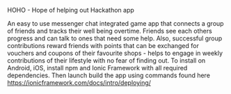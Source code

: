 HOHO - Hope of helping out
Hackathon app


An easy to use messenger chat integrated game app that connects a group of friends and tracks their well being overtime. Friends see each others progress and can talk to ones that need some help. Also, successful group contributions reward friends with points that can be exchanged for vouchers and coupons of their favourite shops - helps to engage in weekly contributions of their lifestyle with no fear of finding out.
To install on Android, iOS, install npm and Ionic Framework with all required dependencies. Then launch build the app using commands found here https://ionicframework.com/docs/intro/deploying/


